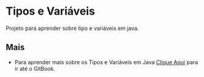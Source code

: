 # Tipos e Variáveis

Projeto para aprender sobre tipo e variáveis em java.

## Mais

 - Para aprender mais sobre os Tipos e Variáveis em Java [Clique Aqui](https://glysns.gitbook.io/java-basico/sintaxe/variaveis) para ir até o GitBook.